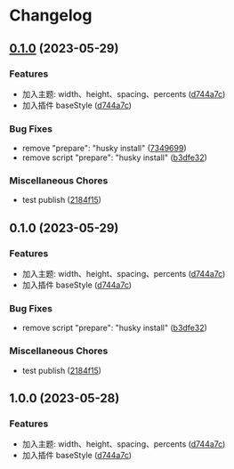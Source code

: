 # Changelog

## [0.1.0](https://github.com/missannil/miniprogram-tailwind-preset/compare/v0.1.0...v0.1.0) (2023-05-29)


### Features

* 加入主题: width、height、spacing、percents ([d744a7c](https://github.com/missannil/miniprogram-tailwind-preset/commit/d744a7cb76f5737d6aefb9b72b664289204901e0))
* 加入插件 baseStyle ([d744a7c](https://github.com/missannil/miniprogram-tailwind-preset/commit/d744a7cb76f5737d6aefb9b72b664289204901e0))


### Bug Fixes

* remove "prepare": "husky install" ([7349699](https://github.com/missannil/miniprogram-tailwind-preset/commit/73496999352bbe09d363fe3aba8a2fbdd3f1e8f5))
* remove script "prepare": "husky install" ([b3dfe32](https://github.com/missannil/miniprogram-tailwind-preset/commit/b3dfe3268864b81ebccebf8a17031493788ffe6c))


### Miscellaneous Chores

* test publish ([2184f15](https://github.com/missannil/miniprogram-tailwind-preset/commit/2184f15a096cc8601d60328a7d2e5d61b6a8dca2))

## 0.1.0 (2023-05-29)


### Features

* 加入主题: width、height、spacing、percents ([d744a7c](https://github.com/missannil/miniprogram-tailwind-preset/commit/d744a7cb76f5737d6aefb9b72b664289204901e0))
* 加入插件 baseStyle ([d744a7c](https://github.com/missannil/miniprogram-tailwind-preset/commit/d744a7cb76f5737d6aefb9b72b664289204901e0))


### Bug Fixes

* remove script "prepare": "husky install" ([b3dfe32](https://github.com/missannil/miniprogram-tailwind-preset/commit/b3dfe3268864b81ebccebf8a17031493788ffe6c))


### Miscellaneous Chores

* test publish ([2184f15](https://github.com/missannil/miniprogram-tailwind-preset/commit/2184f15a096cc8601d60328a7d2e5d61b6a8dca2))

## 1.0.0 (2023-05-28)


### Features

* 加入主题: width、height、spacing、percents ([d744a7c](https://github.com/missannil/miniprogram-tailwind-preset/commit/d744a7cb76f5737d6aefb9b72b664289204901e0))
* 加入插件 baseStyle ([d744a7c](https://github.com/missannil/miniprogram-tailwind-preset/commit/d744a7cb76f5737d6aefb9b72b664289204901e0))

